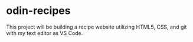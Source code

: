 # odin-recipes
This project will be building a recipe website utilizing HTML5, CSS, and git with my text editor as VS Code. 